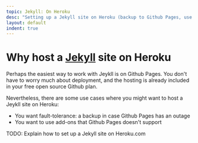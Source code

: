 ```yaml
---
topic: Jekyll: On Heroku
desc: "Setting up a Jekyll site on Heroku (backup to Github Pages, use add-ons)"
layout: default
indent: true
---
```


# Why host a [Jekyll](/topics/jekyll/) site on Heroku

Perhaps the easiest way to work with Jeykll is on Github Pages.  You don't have to worry much about deployment, and the hosting is
already included in your free open source Github plan.

Nevertheless, there are some use cases where you might want to host a Jeykll site on Heroku:

* You want fault-tolerance: a backup in case Github Pages has an outage
* You want to use add-ons that Github Pages doesn't support

TODO: Explain how to set up a Jekyll site on Heroku.com

